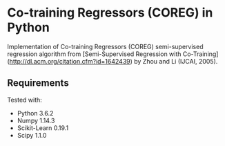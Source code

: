 # Co-training Regressors (COREG) in Python
Implementation of Co-training Regressors (COREG) semi-supervised regression algorithm from [Semi-Supervised Regression with Co-Training] (http://dl.acm.org/citation.cfm?id=1642439) by Zhou and Li (IJCAI, 2005).

## Requirements

Tested with:
- Python 3.6.2
- Numpy 1.14.3
- Scikit-Learn 0.19.1
- Scipy 1.1.0